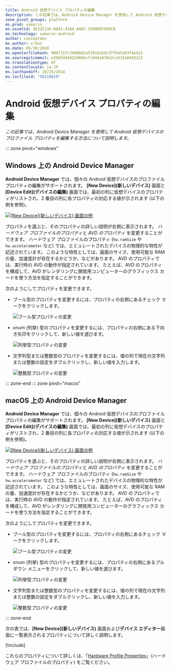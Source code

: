 ```yaml
---
title: Android 仮想デバイス プロパティの編集
description: この記事では、Android Device Manager を使用して Android 仮想デバイスのプロファイル プロパティを編集する方法について説明します。
zone_pivot_groups: platform
ms.prod: xamarin
ms.assetid: 3E33C136-8042-4184-A40C-3200D8CD99CB
ms.technology: xamarin-android
author: conceptdev
ms.author: crdun
ms.date: 05/30/2018
ms.openlocfilehash: 9007157cfd96b82a5781b3bdc3ffb4fe63f4e422
ms.sourcegitcommit: e268fd44422d0bbc7c944a678e2cc633a0493122
ms.translationtype: HT
ms.contentlocale: ja-JP
ms.lasthandoff: 10/25/2018
ms.locfileid: "50119619"
---
```

# <a name="editing-android-virtual-device-properties"></a>Android 仮想デバイス プロパティの編集

_この記事では、Android Device Manager を使用して Android 仮想デバイスのプロファイル プロパティを編集する方法について説明します。_

::: zone pivot="windows"

## <a name="android-device-manager-on-windows"></a>Windows 上の Android Device Manager

**Android Device Manager** では、個々の Android 仮想デバイスのプロファイル プロパティの編集がサポートされます。 **[New Device]\(新しいデバイス\)** 画面と **[Device Edit]\(デバイスの編集\)** 画面では、最初の列に仮想デバイスのプロパティがリストされ、2 番目の列に各プロパティの対応する値が示されます (以下の例を参照)。 

[![[New Device]\(新しいデバイス\) 画面の例](device-properties-images/win/01-new-device-editor-sml.png)](device-properties-images/win/01-new-device-editor.png#lightbox)

プロパティを選ぶと、そのプロパティの詳しい説明が右側に表示されます。 *ハードウェア プロファイルのプロパティ*と *AVD のプロパティ* を変更することができます。 ハードウェア プロファイルのプロパティ (`hw.ramSize` や `hw.accelerometer` など) では、エミュレートされたデバイスの物理的な特性が記述されています。 このような特性としては、画面のサイズ、使用可能な RAM の量、加速度計が存在するかどうか、などがあります。 AVD のプロパティでは、実行時の AVD の動作が指定されています。 たとえば、AVD のプロパティを構成して、AVD がレンダリングに開発用コンピューターのグラフィックス カードを使う方法を指定することができます。

次のようにしてプロパティを変更できます。

-   ブール型のプロパティを変更するには、プロパティの右側にあるチェック マークをクリックします。

    ![ブール型プロパティの変更](device-properties-images/win/02-boolean-value.png)

-   *enum* (列挙) 型のプロパティを変更するには、プロパティの右側にある下向き矢印をクリックして、新しい値を選びます。

    ![列挙型プロパティの変更](device-properties-images/win/04-enum-value.png)

-   文字列型または整数型のプロパティを変更するには、値の列で現在の文字列または整数の設定をダブルクリックし、新しい値を入力します。

    ![整数型プロパティの変更](device-properties-images/win/03-integer-value.png)

::: zone-end
::: zone pivot="macos"

## <a name="android-device-manager-on-macos"></a>macOS 上の Android Device Manager

**Android Device Manager** では、個々の Android 仮想デバイスのプロファイル プロパティの編集がサポートされます。 **[New Device]\(新しいデバイス\)** 画面と **[Device Edit]\(デバイスの編集\)** 画面では、最初の列に仮想デバイスのプロパティがリストされ、2 番目の列に各プロパティの対応する値が示されます (以下の例を参照)。 

[![[New Device]\(新しいデバイス\) 画面の例](device-properties-images/mac/01-new-device-editor-sml.png)](device-properties-images/mac/01-new-device-editor.png#lightbox)

プロパティを選ぶと、そのプロパティの詳しい説明が右側に表示されます。 *ハードウェア プロファイルのプロパティ*と *AVD のプロパティ* を変更することができます。 ハードウェア プロファイルのプロパティ (`hw.ramSize` や `hw.accelerometer` など) では、エミュレートされたデバイスの物理的な特性が記述されています。 このような特性としては、画面のサイズ、使用可能な RAM の量、加速度計が存在するかどうか、などがあります。 AVD のプロパティでは、実行時の AVD の動作が指定されています。 たとえば、AVD のプロパティを構成して、AVD がレンダリングに開発用コンピューターのグラフィックス カードを使う方法を指定することができます。

次のようにしてプロパティを変更できます。

-   ブール型のプロパティを変更するには、プロパティの右側にあるチェック マークをクリックします。

    ![ブール型プロパティの変更](device-properties-images/mac/02-boolean-value.png)

-   *enum* (列挙) 型のプロパティを変更するには、プロパティの右側にあるプルダウン メニューをクリックして、新しい値を選びます。

    ![列挙型プロパティの変更](device-properties-images/mac/04-enum-value.png)

-   文字列型または整数型のプロパティを変更するには、値の列で現在の文字列または整数の設定をダブルクリックし、新しい値を入力します。

    ![整数型プロパティの変更](device-properties-images/mac/03-integer-value.png)

::: zone-end

次の表では、**[New Device]\(新しいデバイス\)** 画面および**デバイス エディター**画面に一覧表示されるプロパティについて詳しく説明します。

[!include[](~/android/includes/emulator-properties.md)]

これらのプロパティについて詳しくは、「[Hardware Profile Properties](https://developer.android.com/studio/run/managing-avds.html#hpproperties)」(ハードウェア プロファイルのプロパティ) をご覧ください。

